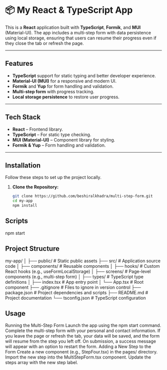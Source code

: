 # 📦 My React & TypeScript App

This is a **React** application built with **TypeScript**, **Formik**, and **MUI** (Material-UI). The app includes a multi-step form with data persistence using local storage, ensuring that users can resume their progress even if they close the tab or refresh the page.

---

## **Features**

- **TypeScript** support for static typing and better developer experience.
- **Material-UI (MUI)** for a responsive and modern UI.
- **Formik** and **Yup** for form handling and validation.
- **Multi-step form** with progress tracking.
- **Local storage persistence** to restore user progress.

---

## **Tech Stack**

- **React** – Frontend library.
- **TypeScript** – For static type checking.
- **MUI (Material-UI)** – Component library for styling.
- **Formik & Yup** – Form handling and validation.

---

## **Installation**

Follow these steps to set up the project locally.

1. **Clone the Repository:**
   ```bash
   git clone https://github.com/beshiralkhadra/multi-step-form.git
   cd my-app
   npm install
   ```

## **Scripts**

npm start

## **Project Structure**

my-app/
│
├── public/ # Static public assets
├── src/ # Application source code
│ ├── components/ # Reusable components
│ ├── hooks/ # Custom React hooks (e.g., useFormLocalStorage)
│ ├── screens/ # Page-level components (e.g., multi-step form)
│ ├── types/ # TypeScript type definitions
│ ├── index.tsx # App entry point
│ └── App.tsx # Root component
├── .gitignore # Files to ignore in version control
├── package.json # Project dependencies and scripts
├── README.md # Project documentation
└── tsconfig.json # TypeScript configuration

## **Usage**

Running the Multi-Step Form
Launch the app using the npm start command.
Complete the multi-step form with your personal and contact information.
If you leave the page or refresh the tab, your data will be saved, and the form will resume from the step you left off.
On submission, a success message will appear with an option to restart the form.
Adding a New Step to the Form
Create a new component (e.g., StepFour.tsx) in the pages/ directory.
Import the new step into the MultiStepForm.tsx component.
Update the steps array with the new step label.
